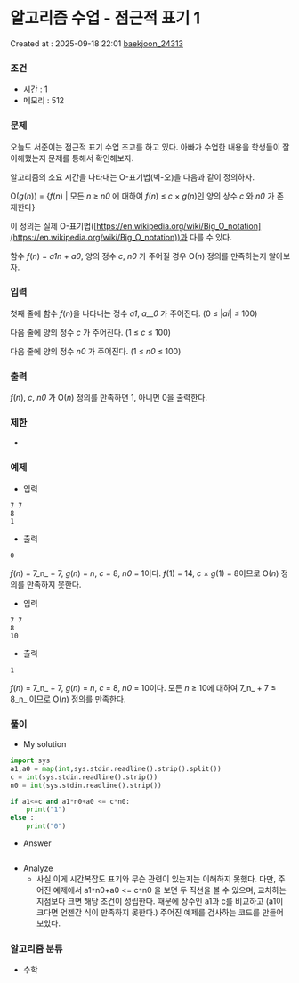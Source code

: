 # 알고리즘 수업 - 점근적 표기 1
Created at : 2025-09-18 22:01
[baekjoon_24313](https://www.acmicpc.net/problem/24313)
### 조건
- 시간 : 1
- 메모리 : 512
### 문제
오늘도 서준이는 점근적 표기 수업 조교를 하고 있다. 아빠가 수업한 내용을 학생들이 잘 이해했는지 문제를 통해서 확인해보자.

알고리즘의 소요 시간을 나타내는 O-표기법(빅-오)을 다음과 같이 정의하자.

O(_g_(_n_)) = {_f_(_n_) | 모든 _n_ ≥ _n0_ 에 대하여 _f_(_n_) ≤ _c_ × _g_(_n_)인 양의 상수 _c_ 와 _n0_ 가 존재한다}

이 정의는 실제 O-표기법([https://en.wikipedia.org/wiki/Big_O_notation](https://en.wikipedia.org/wiki/Big_O_notation))과 다를 수 있다.

함수 _f_(_n_) = _a1n_ + _a0_, 양의 정수 _c_, _n0_ 가 주어질 경우 O(_n_) 정의를 만족하는지 알아보자.
### 입력
첫째 줄에 함수 _f_(_n_)을 나타내는 정수 _a1_, _a__0_ 가 주어진다. (0 ≤ |_ai_| ≤ 100)

다음 줄에 양의 정수 _c_ 가 주어진다. (1 ≤ _c_ ≤ 100)

다음 줄에 양의 정수 _n0_ 가 주어진다. (1 ≤ _n0_ ≤ 100)
### 출력
_f_(_n_), _c_, _n0_ 가 O(_n_) 정의를 만족하면 1, 아니면 0을 출력한다.
### 제한
- 
### 예제
- 입력
```
7 7
8
1
```
- 출력
```
0
``` 
_f_(_n_) = 7_n_ + 7, _g_(_n_) = _n_, _c_ = 8, _n0_ = 1이다. _f_(1) = 14, _c_ × _g_(1) = 8이므로 O(_n_) 정의를 만족하지 못한다.
- 입력
```
7 7
8
10
```
- 출력
```
1
``` 
_f_(_n_) = 7_n_ + 7, _g_(_n_) = _n_, _c_ = 8, _n0_ = 10이다. 모든 _n_ ≥ 10에 대하여 7_n_ + 7 ≤ 8_n_ 이므로 O(_n_) 정의를 만족한다.
### 풀이
- My solution
```python
import sys
a1,a0 = map(int,sys.stdin.readline().strip().split())
c = int(sys.stdin.readline().strip())
n0 = int(sys.stdin.readline().strip())

if a1<=c and a1*n0+a0 <= c*n0:
    print("1")
else :
    print("0")
```

- Answer
```python

```

- Analyze
	- 사실 이게 시간복잡도 표기와 무슨 관련이 있는지는 이해하지 못했다. 다만, 주어진 예제에서 a1`*`n0+a0 <= c`*`n0 을 보면 두 직선을 볼 수 있으며, 교차하는 지점보다 크면 해당 조건이 성립한다. 때문에 상수인 a1과 c를 비교하고 (a1이 크다면 언젠간 식이 만족하지 못한다.) 주어진 예제를 검사하는 코드를 만들어보았다.
### 알고리즘 분류
- 수학
